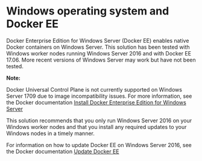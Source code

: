 # Windows operating system and Docker EE

Docker Enterprise Edition for Windows Server \(Docker EE\) enables native Docker containers on Windows Server. This solution has been tested with Windows worker nodes running Windows Server 2016 and with Docker EE 17.06. More recent versions of Windows Server may work but have not been tested.

**Note:** 

Docker Universal Control Plane is not currently supported on Windows Server 1709 due to image incompatibility issues. For more information, see the Docker documentation [Install Docker Enterprise Edition for Windows Server](https://docs.docker.com/install/windows/docker-ee/)

This solution recommends that you only run Windows Server 2016 on your Windows worker nodes and that you install any required updates to your Windows nodes in a timely manner.

For information on how to update Docker EE on Windows Server 2016, see the Docker documentation [Update Docker EE](https://docs.docker.com/install/windows/docker-ee/#update-docker-ee)